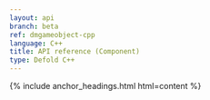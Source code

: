 ```yaml
---
layout: api
branch: beta
ref: dmgameobject-cpp
language: C++
title: API reference (Component)
type: Defold C++
---
```

{% include anchor_headings.html html=content %}